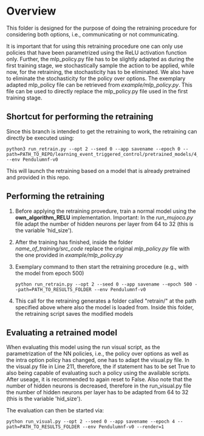 # Overview

This folder is designed for the purpose of doing the retraining procedure for considering both options, i.e., communicating or not communicating.

It is important that for using this retraining procedure one can only use policies that have been parametrized using the ReLU activation function only. Further, the mlp_policy.py file has to be slightly adapted as during the first training stage, we stochastically sample the action to be applied, while now, for the retraining, the stochasticity has to be eliminated. We also have to eliminate the stochasticity for the policy over options. The exemplary adapted mlp_policy file can be retrieved from *example/mlp_policy.py*. This file can be used to directly replace the mlp_policy.py file used in the first training stage.

## Shortcut for performing the retraining

Since this branch is intended to get the retraining to work, the retraining can directly be executed using:

```setup
python3 run_retrain.py --opt 2 --seed 0 --app savename --epoch 0 --path=PATH_TO_REPO/learning_event_triggered_control/pretrained_models/4_Stability_Verification/retraining/ --env Pendulumnf-v0
```

This will launch the retraining based on a model that is already pretrained and provided in this repo.

## Performing the retraining

1. Before applying the retraining provedure, train a normal model using the **own_algorithm_RELU** implementation. Important: In the *run_mujoco.py* file adapt the number of hidden neurons per layer from 64 to 32 (this is the variable 'hid_size').

1. After the training has finished, inside the folder *name_of_training/src_code* replace the original *mlp_policy.py* file with the one provided in *example/mlp_policy.py*

1. Exemplary command to then start the retraining procedure (e.g., with the model from epoch 500)
	```setup
	python run_retrain.py --opt 2 --seed 0 --app savename --epoch 500 --path=PATH_TO_RESULTS_FOLDER --env Pendulumnf-v0
	```

1. This call for the retraining generates a folder called "retrain/" at the path specified above where also the model is loaded from. Inside this folder, the retraining script saves the modified models

## Evaluating a retrained model

When evaluating this model using the run visual script, as the parametrization of the NN policies, i.e., the policy over options as well as the intra option policy has changed, one has to adapt the visual.py file.
In the visual.py file in Line 211, therefore, the if statement has to be set True to also being capable of evaluating such a policy using the available scripts. After useage, it is recommended to again reset to False. Also note that the number of hidden neurons is decreased, therefore in the run_visual.py file the number of hidden neurons per layer has to be adapted from 64 to 32 (this is the variable 'hid_size').

The evaluation can then be started via:
```setup
python run_visual.py --opt 2 --seed 0 --app savename --epoch 4 --path=PATH_TO_RESULTS_FOLDER --env Pendulumnf-v0 --render=1
```